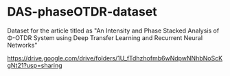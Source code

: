 # DAS-phaseOTDR-dataset
Dataset for the article titled as "An Intensity and Phase Stacked Analysis of Φ-OTDR System using Deep Transfer Learning and Recurrent Neural Networks"

https://drive.google.com/drive/folders/1U_fTdhzhofmb6wNdpwNNhbNoScKgNt21?usp=sharing 
